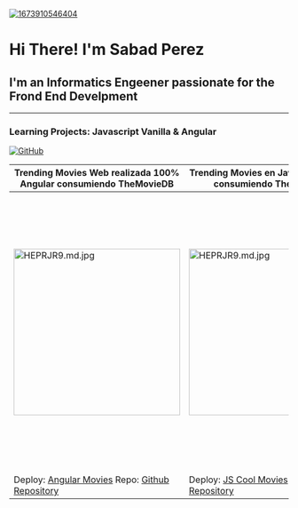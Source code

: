 <a href="https://ibb.co/g9D6z5Q"><img src="https://i.ibb.co/nmDRzH4/1673910546404.jpg" alt="1673910546404" border="0"></a>
# Hi There! I'm Sabad Perez
## I'm an Informatics Engeener passionate for the Frond End Develpment

------------
### Learning Projects: Javascript Vanilla & Angular

[![GitHub](https://img.shields.io/github/followers/meistter?label=Follow&style=social "GitHub")](https://github.com/Meistter "GitHub")

|Trending Movies Web realizada 100% Angular consumiendo TheMovieDB | Trending Movies en Javascript Vanilla consumiendo TheMovieDB| Vanilla Learning Web Page using API |
| ------------ | ------------ | ------------ |
|<img width="300px" src="https://iili.io/HEPRJR9.md.jpg" alt="HEPRJR9.md.jpg" border="0">  | <img width="300px" src="https://iili.io/HEPRJR9.md.jpg" alt="HEPRJR9.md.jpg" border="0">   | <img  width="500px" src="https://iili.io/HEPMowQ.md.jpg" alt="HEPMowQ.md.jpg" border="0">|
| Deploy: [Angular Movies](https://meistter.github.io/CoolMovies/#home "meistter.github.ip") Repo: [Github Repository](https://github.com/Meistter/CoolMovies/tree/Curso-3-Optimizacion "Github Repository") | Deploy: [JS Cool Movies](https://meistter.github.io/CoolMovies/#home "meistter.github.ip") Repo: [Github Repository](https://github.com/Meistter/CoolMovies/tree/Curso-3-Optimizacion "Github Repository") |  Deploy: [JS Cool Movies](https://meistter.github.io/CoolMovies/#home "meistter.github.ip") Repo: [Cat Landing Page](https://github.com/Meistter/Consumo-De-Apis "Github Repository") |
